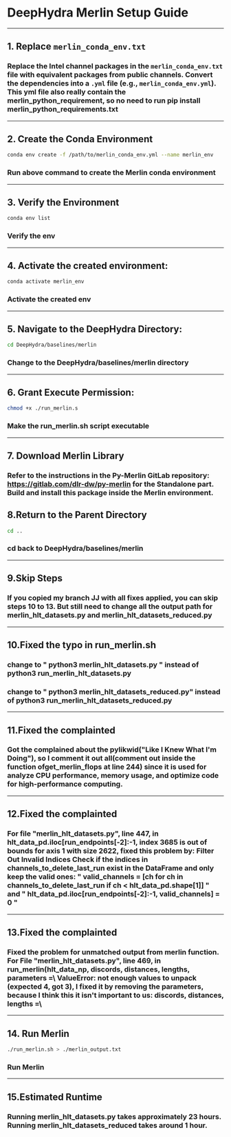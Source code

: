 # DeepHydra Merlin Setup Guide
---
## **1. Replace `merlin_conda_env.txt`**
### Replace the Intel channel packages in the `merlin_conda_env.txt` file with equivalent packages from public channels. Convert the dependencies into a `.yml` file (e.g., `merlin_conda_env.yml`). This yml file also really contain the merlin_python_requirement, so no need to run pip install merlin_python_requirements.txt
--- 
## **2. Create the Conda Environment**
```bash line start
conda env create -f /path/to/merlin_conda_env.yml --name merlin_env
```
### Run above command to create the Merlin conda environment
---
## **3. Verify the Environment**
```bash line start
conda env list
```
### Verify the env
---
## **4. Activate the created environment:**
```bash line start
conda activate merlin_env
```
### Activate the created env
---
## **5. Navigate to the DeepHydra Directory:**

```bash line start
cd DeepHydra/baselines/merlin
```
### Change to the DeepHydra/baselines/merlin directory
---
## **6. Grant Execute Permission:**
```bash line start
chmod +x ./run_merlin.s
```
### Make the run_merlin.sh script executable
---

## **7. Download Merlin Library**
### Refer to the instructions in the Py-Merlin GitLab repository: https://gitlab.com/dlr-dw/py-merlin  for the Standalone part. Build and install this package inside the Merlin environment. 

## **8.Return to the Parent Directory**
```bash line start
cd ..
```
### cd back to DeepHydra/baselines/merlin
---
## **9.Skip Steps**
### If you copied my branch JJ with all fixes applied, you can skip steps 10 to 13. But still need to change all the output path for merlin_hlt_datasets.py and merlin_hlt_datasets_reduced.py
---
## **10.Fixed the typo in run_merlin.sh**
### change to " python3 merlin_hlt_datasets.py " instead of python3 run_merlin_hlt_datasets.py 
### change to " python3 merlin_hlt_datasets_reduced.py" instead of python3 run_merlin_hlt_datasets_reduced.py
---
## **11.Fixed the complainted**
### Got the complained about the pylikwid("Like I Knew What I'm Doing"), so I comment it out all(comment out inside the function  ofget_merlin_flops at line 244) since it is used for analyze CPU performance, memory usage, and optimize code for high-performance computing.

--- 

## **12.Fixed the complainted**
### For file "merlin_hlt_datasets.py", line 447, in <module>  hlt_data_pd.iloc[run_endpoints[-2]:-1, index 3685 is out of bounds for axis 1 with size 2622, fixed this problem by: Filter Out Invalid Indices Check if the indices in channels_to_delete_last_run exist in the DataFrame and only keep the valid ones: " valid_channels = [ch for ch in channels_to_delete_last_run if ch < hlt_data_pd.shape[1]] " and " hlt_data_pd.iloc[run_endpoints[-2]:-1, valid_channels] = 0 "
---
## **13.Fixed the complainted**
### Fixed the problem for unmatched output from merlin function. For File "merlin_hlt_datasets.py", line 469, in <module> run_merlin(hlt_data_np, discords, distances, lengths, parameters =\    ValueError: not enough values to unpack (expected 4, got 3), I fixed it by removing the parameters, because I think this it isn't important to us: discords, distances, lengths =\

---
## **14. Run Merlin**
```bash line start
./run_merlin.sh > ./merlin_output.txt
```
### Run Merlin
---
## **15.Estimated Runtime**
### Running merlin_hlt_datasets.py takes approximately 23 hours. Running merlin_hlt_datasets_reduced takes around 1 hour.
